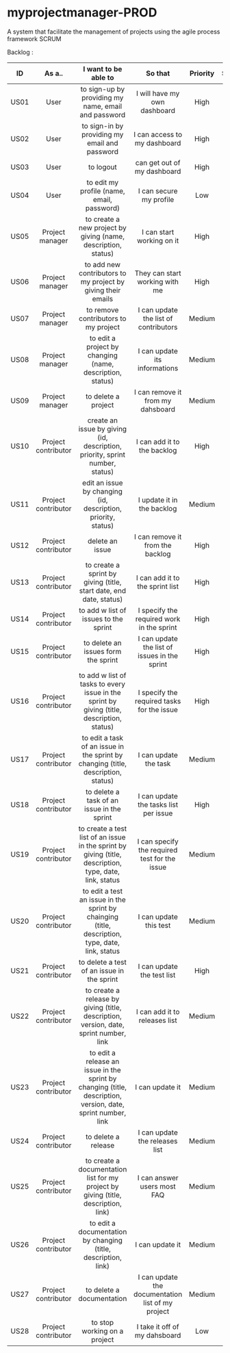# myprojectmanager-PROD
A system that facilitate the management of projects using the agile process framework SCRUM  

Backlog :

| ID | As a.. | I want to be able to | So that | Priority | Sprint | Status |
| :-: | :-: | :-: | :-: | :-: | :-: | :-: |
| US01 | User | to sign-up by providing my name, email and password  | I will have my own dashboard | High | 1 | TODO |
| US02 | User | to sign-in by providing my email and password  | I can access to my dashboard | High | 1 | TODO |
| US03 | User | to logout |  can get out of my dashboard | High | 1 | TODO |
| US04 | User | to edit my profile (name, email, password)  | I can secure my profile | Low | 1 | TODO |
| US05 | Project manager | to create a new project by giving (name, description, status) | I can start working on it | High | 1 | TODO |
| US06 | Project manager | to add new contributors to my project by giving their emails | They can start working with me | High | 1 | TODO |
| US07 | Project manager | to remove contributors to my project | I can update the list of contributors | Medium | 1 | TODO |
| US08 | Project manager | to edit a project by changing (name, description, status) | I can update its informations | Medium | 1 | TODO |
| US09 | Project manager | to delete a project | I can remove it from my dahsboard | Medium | 1 | TODO |
| US10 | Project contributor | create an issue by giving (id, description, priority, sprint number, status) | I can add it to the backlog | High | 1 | TODO |
| US11 | Project contributor | edit an issue by changing (id, description, priority, status) | I update it in the backlog | Medium | 1 | TODO |
| US12 | Project contributor | delete an issue | I can remove it from the backlog | High | 1 | TODO |
| US13 | Project contributor | to create a sprint by giving (title, start date, end date, status) | I can add it to the sprint list | High | 2 | TODO |
| US14 | Project contributor | to add w list of issues to the sprint | I specify the required work in the sprint | High | 2 | TODO |
| US15 | Project contributor | to delete an issues form the sprint | I can update the list of issues in the sprint | High | 2 | TODO |
| US16 | Project contributor | to add w list of tasks to every issue in the sprint by giving (title, description, status) | I specify the required tasks for the issue | High | 2 | TODO |
| US17 | Project contributor | to edit a task of an issue in the sprint by changing (title, description, status) | I can update the task | Medium | 2 | TODO |
| US18 | Project contributor | to delete a task of an issue in the sprint | I can update the tasks list per issue | High | 2 | TODO |
| US19 | Project contributor | to create a test list of an issue in the sprint by giving (title, description, type, date, link, status | I can specify the required test for the issue | Medium | 2 | TODO |
| US20 | Project contributor | to edit a test an issue in the sprint by chainging (title, description, type, date, link, status | I can update this test | Medium | 2 | TODO |
| US21 | Project contributor | to delete a test of an issue in the sprint | I can update the test list | High | 2 | TODO |
| US22 | Project contributor | to create a release by giving (title, description, version, date, sprint number, link | I can add it to releases list | Medium | 3 | TODO |
| US23 | Project contributor | to edit a release an issue in the sprint by changing (title, description, version, date, sprint number, link | I can update it | Medium | 3 | TODO |
| US24 | Project contributor | to delete a release | I can update the releases list | Medium | 3 | TODO |
| US25 | Project contributor | to create a documentation list for my project by giving (title, description, link)  | I can answer users most FAQ | Medium | 3 | TODO |
| US26 | Project contributor | to edit a documentation by changing (title, description, link)  | I can update it | Medium | 3 | TODO |
| US27 | Project contributor | to delete a documentation | I can update the documentation list of my project | Medium | 3 | TODO |
| US28 | Project contributor | to stop working on a project | I take it off of my dahsboard | Low | 3 | TODO |


